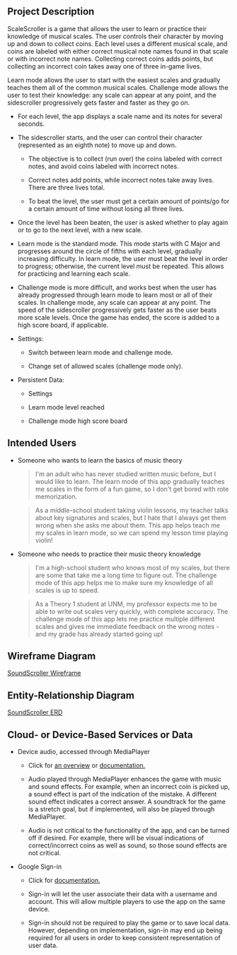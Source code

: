 ## Project Description

ScaleScroller is a game that allows the user to learn or practice their knowledge of musical scales. The user controls their character by moving up and down to collect coins. Each level uses a different musical scale, and coins are labeled with either correct musical note names found in that scale or with incorrect note names. Collecting correct coins adds points, but collecting an incorrect coin takes away one of three in-game lives.

Learn mode allows the user to start with the easiest scales and gradually teaches them all of the common musical scales. Challenge mode allows the user to test their knowledge: any scale can appear at any point, and the sidescroller progressively gets faster and faster as they go on.

* For each level, the app displays a scale name and its notes for several seconds.

* The sidescroller starts, and the user can control their character (represented as an eighth note) to move up and down.

	* The objective is to collect (run over) the coins labeled with correct notes, and avoid coins labeled with incorrect notes.

	* Correct notes add points, while incorrect notes take away lives. There are three lives total.

	* To beat the level, the user must get a certain amount of points/go for a certain amount of time without losing all three lives.

* Once the level has been beaten, the user is asked whether to play again or to go to the next level, with a new scale. 

* Learn mode is the standard mode. This mode starts with C Major and progresses around the circle of fifths with each level, gradually increasing difficulty. In learn mode, the user must beat the level in order to progress; otherwise, the current level must be repeated. This allows for practicing and learning each scale. 

* Challenge mode is more difficult, and works best when the user has already progressed through learn mode to learn most or all of their scales. In challenge mode, any scale can appear at any point. The speed of the sidescroller progressively gets faster as the user beats more scale levels. Once the game has ended, the score is added to a high score board, if applicable.

* Settings:

	* Switch between learn mode and challenge mode.
	
	* Change set of allowed scales (challenge mode only).
	
	
* Persistent Data:
	
	* Settings

	* Learn mode level reached

	* Challenge mode high score board


## Intended Users 

* Someone who wants to learn the basics of music theory

    > I'm an adult who has never studied written music before, but I would like to learn. The learn mode of this app gradually teaches me scales in the form of a fun game, so I don't get bored with rote memorization.

	> As a middle-school student taking violin lessons, my teacher talks about key signatures and scales, but I hate that I always get them wrong when she asks me about them. This app helps teach me my scales in learn mode, so we can spend my lesson time playing violin!

* Someone who needs to practice their music theory knowledge

	> I'm a high-school student who knows most of my scales, but there are some that take me a long time to figure out. The challenge mode of this app helps me to make sure my knowledge of all scales is up to speed.

	> As a Theory 1 student at UNM, my professor expects me to be able to write out scales very quickly, with complete accuracy. The challenge mode of this app lets me practice multiple different scales and gives me immediate feedback on the wrong notes - and my grade has already started going up!


## Wireframe Diagram

[SoundScroller Wireframe](wireframe.md)


## Entity-Relationship Diagram

[SoundScroller ERD](erd.md)

   
## Cloud- or Device-Based Services or Data

* Device audio, accessed through MediaPlayer 

	* Click for [an overview](https://developer.android.com/guide/topics/media/mediaplayer) or [documentation.](https://developer.android.com/reference/android/media/MediaPlayer)

	* Audio played through MediaPlayer enhances the game with music and sound effects. For example, when an incorrect coin is picked up, a sound effect is part of the indication of the mistake. A different sound effect indicates a correct answer. A soundtrack for the game is a stretch goal, but if implemented, will also be played through MediaPlayer.

	* Audio is not critical to the functionality of the app, and can be turned off if desired. For example, there will be visual indications of correct/incorrect coins as well as sound, so those sound effects are not critical. 

* Google Sign-in 
	
	* Click for [documentation.](https://developers.google.com/identity/sign-in/android/start-integrating)

	* Sign-in will let the user associate their data with a username and account. This will allow multiple players to use the app on the same device. 
	
	* Sign-in should not be required to play the game or to save local data. However, depending on implementation, sign-in may end up being required for all users in order to keep consistent representation of user data.
